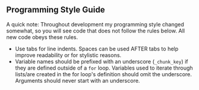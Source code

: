 Programming Style Guide
-----------------------

A quick note: Throughout development my programming style changed somewhat, so you will see code that does not follow the rules below. All new code obeys these rules.

* Use tabs for line indents. Spaces can be used AFTER tabs to help improve readability or for stylistic reasons.
* Variable names should be prefixed with an underscore (`_chunk_key`) if they are defined outside of a `for` loop. Variables used to iterate through lists/are created in the for loop's definition should omit the underscore. Arguments should never start with an underscore.